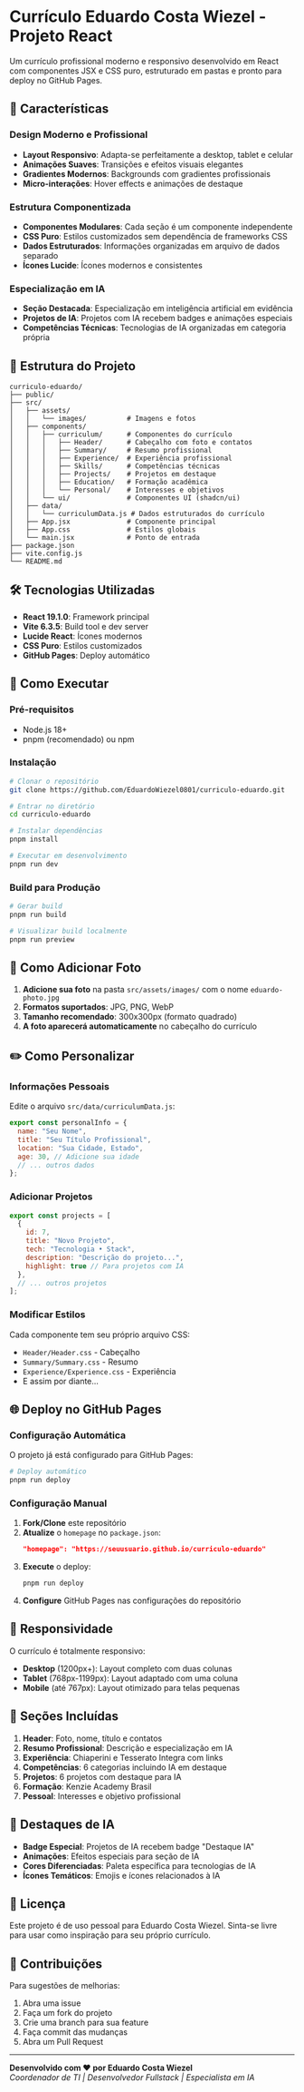# Currículo Eduardo Costa Wiezel - Projeto React

Um currículo profissional moderno e responsivo desenvolvido em React com componentes JSX e CSS puro, estruturado em pastas e pronto para deploy no GitHub Pages.

## 🚀 Características

### Design Moderno e Profissional
- **Layout Responsivo**: Adapta-se perfeitamente a desktop, tablet e celular
- **Animações Suaves**: Transições e efeitos visuais elegantes
- **Gradientes Modernos**: Backgrounds com gradientes profissionais
- **Micro-interações**: Hover effects e animações de destaque

### Estrutura Componentizada
- **Componentes Modulares**: Cada seção é um componente independente
- **CSS Puro**: Estilos customizados sem dependência de frameworks CSS
- **Dados Estruturados**: Informações organizadas em arquivo de dados separado
- **Ícones Lucide**: Ícones modernos e consistentes

### Especialização em IA
- **Seção Destacada**: Especialização em inteligência artificial em evidência
- **Projetos de IA**: Projetos com IA recebem badges e animações especiais
- **Competências Técnicas**: Tecnologias de IA organizadas em categoria própria

## 📁 Estrutura do Projeto

```
curriculo-eduardo/
├── public/
├── src/
│   ├── assets/
│   │   └── images/          # Imagens e fotos
│   ├── components/
│   │   ├── curriculum/      # Componentes do currículo
│   │   │   ├── Header/      # Cabeçalho com foto e contatos
│   │   │   ├── Summary/     # Resumo profissional
│   │   │   ├── Experience/  # Experiência profissional
│   │   │   ├── Skills/      # Competências técnicas
│   │   │   ├── Projects/    # Projetos em destaque
│   │   │   ├── Education/   # Formação acadêmica
│   │   │   └── Personal/    # Interesses e objetivos
│   │   └── ui/              # Componentes UI (shadcn/ui)
│   ├── data/
│   │   └── curriculumData.js # Dados estruturados do currículo
│   ├── App.jsx              # Componente principal
│   ├── App.css              # Estilos globais
│   └── main.jsx             # Ponto de entrada
├── package.json
├── vite.config.js
└── README.md
```

## 🛠️ Tecnologias Utilizadas

- **React 19.1.0**: Framework principal
- **Vite 6.3.5**: Build tool e dev server
- **Lucide React**: Ícones modernos
- **CSS Puro**: Estilos customizados
- **GitHub Pages**: Deploy automático

## 🚀 Como Executar

### Pré-requisitos
- Node.js 18+ 
- pnpm (recomendado) ou npm

### Instalação
```bash
# Clonar o repositório
git clone https://github.com/EduardoWiezel0801/curriculo-eduardo.git

# Entrar no diretório
cd curriculo-eduardo

# Instalar dependências
pnpm install

# Executar em desenvolvimento
pnpm run dev
```

### Build para Produção
```bash
# Gerar build
pnpm run build

# Visualizar build localmente
pnpm run preview
```

## 📸 Como Adicionar Foto

1. **Adicione sua foto** na pasta `src/assets/images/` com o nome `eduardo-photo.jpg`
2. **Formatos suportados**: JPG, PNG, WebP
3. **Tamanho recomendado**: 300x300px (formato quadrado)
4. **A foto aparecerá automaticamente** no cabeçalho do currículo

## ✏️ Como Personalizar

### Informações Pessoais
Edite o arquivo `src/data/curriculumData.js`:

```javascript
export const personalInfo = {
  name: "Seu Nome",
  title: "Seu Título Profissional",
  location: "Sua Cidade, Estado",
  age: 30, // Adicione sua idade
  // ... outros dados
};
```

### Adicionar Projetos
```javascript
export const projects = [
  {
    id: 7,
    title: "Novo Projeto",
    tech: "Tecnologia • Stack",
    description: "Descrição do projeto...",
    highlight: true // Para projetos com IA
  },
  // ... outros projetos
];
```

### Modificar Estilos
Cada componente tem seu próprio arquivo CSS:
- `Header/Header.css` - Cabeçalho
- `Summary/Summary.css` - Resumo
- `Experience/Experience.css` - Experiência
- E assim por diante...

## 🌐 Deploy no GitHub Pages

### Configuração Automática
O projeto já está configurado para GitHub Pages:

```bash
# Deploy automático
pnpm run deploy
```

### Configuração Manual
1. **Fork/Clone** este repositório
2. **Atualize** o `homepage` no `package.json`:
   ```json
   "homepage": "https://seuusuario.github.io/curriculo-eduardo"
   ```
3. **Execute** o deploy:
   ```bash
   pnpm run deploy
   ```
4. **Configure** GitHub Pages nas configurações do repositório

## 📱 Responsividade

O currículo é totalmente responsivo:

- **Desktop** (1200px+): Layout completo com duas colunas
- **Tablet** (768px-1199px): Layout adaptado com uma coluna
- **Mobile** (até 767px): Layout otimizado para telas pequenas

## 🎨 Seções Incluídas

1. **Header**: Foto, nome, título e contatos
2. **Resumo Profissional**: Descrição e especialização em IA
3. **Experiência**: Chiaperini e Tesserato Integra com links
4. **Competências**: 6 categorias incluindo IA em destaque
5. **Projetos**: 6 projetos com destaque para IA
6. **Formação**: Kenzie Academy Brasil
7. **Pessoal**: Interesses e objetivo profissional

## 🤖 Destaques de IA

- **Badge Especial**: Projetos de IA recebem badge "Destaque IA"
- **Animações**: Efeitos especiais para seção de IA
- **Cores Diferenciadas**: Paleta específica para tecnologias de IA
- **Ícones Temáticos**: Emojis e ícones relacionados à IA

## 📄 Licença

Este projeto é de uso pessoal para Eduardo Costa Wiezel. Sinta-se livre para usar como inspiração para seu próprio currículo.

## 🤝 Contribuições

Para sugestões de melhorias:
1. Abra uma issue
2. Faça um fork do projeto
3. Crie uma branch para sua feature
4. Faça commit das mudanças
5. Abra um Pull Request

---

**Desenvolvido com ❤️ por Eduardo Costa Wiezel**  
*Coordenador de TI | Desenvolvedor Fullstack | Especialista em IA*
